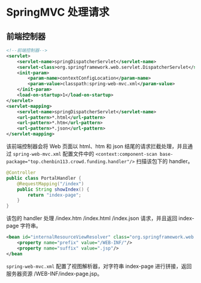 # SpringMVC 处理请求

## 前端控制器

```xml
<!--前端控制器-->
<servlet>
    <servlet-name>springDispatcherServlet</servlet-name>
    <servlet-class>org.springframework.web.servlet.DispatcherServlet</servlet-class>
    <init-param>
        <param-name>contextConfigLocation</param-name>
        <param-value>classpath:spring-web-mvc.xml</param-value>
    </init-param>
    <load-on-startup>1</load-on-startup>
</servlet>
<servlet-mapping>
    <servlet-name>springDispatcherServlet</servlet-name>
    <url-pattern>*.html</url-pattern>
    <url-pattern>*.htm</url-pattern>
    <url-pattern>*.json</url-pattern>
</servlet-mapping>
```

该前端控制器会将 Web 页面以 html、htm 和 json 结尾的请求拦截处理，并且通过 `spring-web-mvc.xml` 配置文件中的 `<context:component-scan base-package="top.chenbin113.crowd.funding.handler"/>` 扫描该包下的 handler。

```java
@Controller
public class PortalHandler {
    @RequestMapping("/index")
    public String showIndex() {
        return "index-page";
    }
}
```

该包的 handler 处理 /index.htm /index.html /index.json 请求，并且返回 index-page 字符串。

```xml
<bean id="internalResourceViewResolver" class="org.springframework.web.servlet.view.InternalResourceViewResolver">
    <property name="prefix" value="/WEB-INF/"/>
    <property name="suffix" value=".jsp"/>
</bean
```

`spring-web-mvc.xml` 配置了视图解析器，对字符串 index-page 进行拼接，返回服务器资源 /WEB-INF/index-page.jsp。

